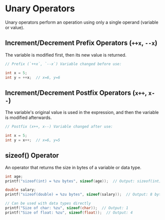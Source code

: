 # Unary Operators

Unary operators perform an operation using only a single operand (variable or value).

## Increment/Decrement Prefix Operators (`++x`, `--x`) 

The variable is modified first, then its new value is returned.

```c
// Prefix (`++x`, `--x`) Variable changed before use:

int x = 5;
int y = ++x;  // x=6, y=6

```

## Increment/Decrement Postfix Operators (`x++`, `x--`) 

The variable's original value is used in the expression, and then the variable is modified afterwards. 

```c
// Postfix (x++, x--) Variable changed after use:

int x = 5;
int y = x++;  // x=6, y=5

```

## sizeof() Operator

An operator that returns the size in bytes of a variable or data type.

```c
int age;
printf("sizeof(int) = %zu bytes", sizeof(age));  // Output: sizeof(int) = 4 bytes

double salary;
printf("sizeof(double) = %zu bytes", sizeof(salary));  // Output: 8 bytes

// Can be used with data types directly
printf("Size of char: %zu", sizeof(char));  // Output: 1
printf("Size of float: %zu", sizeof(float));  // Output: 4

```